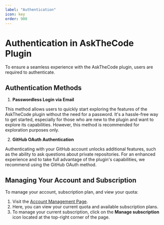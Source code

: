 ```yaml
---
label: "Authentication"
icon: key
order: 900
---
```


# Authentication in AskTheCode Plugin

To ensure a seamless experience with the AskTheCode plugin, users are required to authenticate.

## Authentication Methods

1. **Passwordless Login via Email**  

This method allows users to quickly start exploring the features of the AskTheCode plugin without the need for a password. It's a hassle-free way to get started, especially for those who are new to the plugin and want to explore its capabilities. However, this method is recommended for exploration purposes only.

2. **GitHub OAuth Authentication**  

Authenticating with your GitHub account unlocks additional features, such as the ability to ask questions about private repositories. For an enhanced experience and to take full advantage of the plugin's capabilities, we recommend using the GitHub OAuth method.

## Managing Your Account and Subscription

To manage your account, subscription plan, and view your quota:

1. Visit the [Account Management Page](https://c7d59216ee8ec59bda5e51ffc17a994d.auth.portal-pluginlab.ai/pricing).
2. Here, you can view your current quota and available subscription plans.
3. To manage your current subscription, click on the **Manage subscription** icon located at the top-right corner of the page.